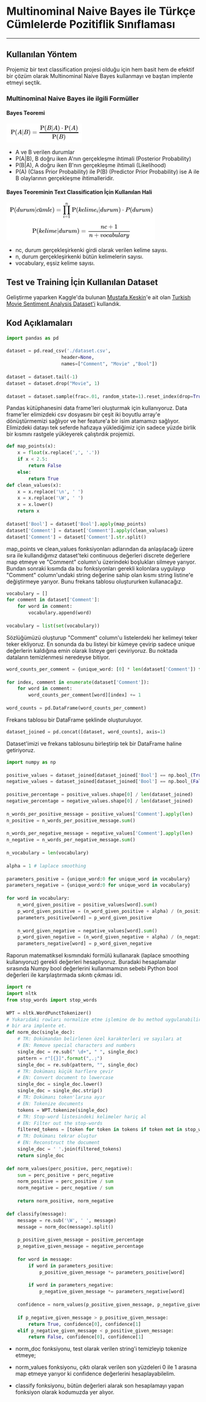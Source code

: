 # Multinominal Naive Bayes ile Türkçe Cümlelerde Pozitiflik Sınıflaması
---
## Kullanılan Yöntem
Projemiz bir text classification projesi olduğu için hem basit hem de efektif bir çözüm olarak Multinominal Naive Bayes kullanmayı ve baştan implente etmeyi seçtik.

### Multinominal Naive Bayes ile ilgili Formüller
#### Bayes Teoremi

![First formula](markdown_files/formul.png)

- A ve B verilen durumlar
- P(A|B), B doğru iken A'nın gerçekleşme ihtimali (Posterior Probability)
- P(B|A), A doğru iken B'nın gerçekleşme ihtimali (Likelihood)
- P(A) (Class Prior Probability) ile P(B) (Predictor Prior Probability) ise A ile B olaylarının gerçekleşme ihtimalleridir.

#### Bayes Teoreminin Text Classification İçin Kullanılan Hali

![Second formula](markdown_files/formul2.png)

- nc, durum gerçekleşirkenki girdi olarak verilen kelime sayısı.
- n, durum gerçekleşirkenki bütün kelimelerin sayısı.
- vocabulary, eşsiz kelime sayısı.

## Test ve Training İçin Kullanılan Dataset
Geliştirme yaparken Kaggle'da bulunan [Mustafa Keskin](https://github.com/mustfkeskin)'e ait olan [Turkish Movie Sentiment Analysis Dataset'i](https://www.kaggle.com/mustfkeskin/turkish-movie-sentiment-analysis-dataset) kullandık.

## Kod Açıklamaları
```python
import pandas as pd

dataset = pd.read_csv('./dataset.csv', 
                    header=None, 
                    names=["Comment", "Movie" ,"Bool"])

dataset = dataset.tail(-1)
dataset = dataset.drop("Movie", 1)

dataset = dataset.sample(frac=.01, random_state=1).reset_index(drop=True)
```
Pandas kütüphanesini data frame'leri oluşturmak için kullanıyoruz. Data frame'ler elimizdeki csv dosyasını bir çeşit iki boyutlu array'e dönüştürmemizi sağlıyor ve her feature'a bir isim atamamızı sağlıyor. Elimizdeki datayı tek seferde hafızaya yüklediğimiz için sadece yüzde birlik bir kısmını rastgele yükleyerek çalıştırdık projemizi.

```python
def map_points(x):
    x = float(x.replace(',', '.'))
    if x < 2.5:
        return False
    else:
        return True
def clean_values(x):
    x = x.replace('\n', ' ')
    x = x.replace('\W', ' ')
    x = x.lower()
    return x

dataset['Bool'] = dataset['Bool'].apply(map_points)
dataset['Comment'] = dataset['Comment'].apply(clean_values)
dataset['Comment'] = dataset['Comment'].str.split()
```
map_points ve clean_values fonksiyonları adlarından da anlaşılacağı üzere sıra ile kullandığımız dataset'teki continuous değerleri discrete değerlere map etmeye ve "Comment" column'u üzerindeki boşlukları silmeye yarıyor. Bundan sonraki kısımda da bu fonksiyonları gerekli kolonlara uygulayıp "Comment" column'undaki string değerine sahip olan kısmı string listine'e değiştirmeye yarıyor. Bunu frekans tablosu oluştururken kullanacağız.
```python
vocabulary = []
for comment in dataset['Comment']:
    for word in comment:
        vocabulary.append(word)

vocabulary = list(set(vocabulary))
```
Sözlüğümüzü oluşturup  "Comment" column'u listelerdeki her kelimeyi teker teker ekliyoruz. En sonunda da bu listeyi bir kümeye çevirip sadece unique değerlerin kaldığına emin olarak listeye geri çeviriyoruz. Bu noktada dataların temizlenmesi neredeyse bitiyor.
```python
word_counts_per_comment = {unique_word: [0] * len(dataset['Comment']) for unique_word in vocabulary}

for index, comment in enumerate(dataset['Comment']):
    for word in comment:
        word_counts_per_comment[word][index] += 1

word_counts = pd.DataFrame(word_counts_per_comment)
```
Frekans tablosu bir DataFrame şeklinde oluşturuluyor.
```python
dataset_joined = pd.concat([dataset, word_counts], axis=1)
```
Dataset'imizi ve frekans tablosunu birleştirip tek bir DataFrame haline getiriyoruz.
```python
import numpy as np

positive_values = dataset_joined[dataset_joined['Bool'] == np.bool_(True)]
negative_values = dataset_joined[dataset_joined['Bool'] == np.bool_(False)]

positive_percentage = positive_values.shape[0] / len(dataset_joined)
negative_percentage = negative_values.shape[0] / len(dataset_joined)

n_words_per_positive_message = positive_values['Comment'].apply(len)
n_positive = n_words_per_positive_message.sum()

n_words_per_negative_message = negative_values['Comment'].apply(len)
n_negative = n_words_per_negative_message.sum()

n_vocabulary = len(vocabulary)

alpha = 1 # laplace smoothing

parameters_positive = {unique_word:0 for unique_word in vocabulary}
parameters_negative = {unique_word:0 for unique_word in vocabulary}

for word in vocabulary:
    n_word_given_positive = positive_values[word].sum()
    p_word_given_positive = (n_word_given_positive + alpha) / (n_positive + alpha*n_vocabulary)
    parameters_positive[word] = p_word_given_positive

    n_word_given_negative = negative_values[word].sum()
    p_word_given_negative = (n_word_given_negative + alpha) / (n_negative + alpha*n_vocabulary)
    parameters_negative[word] = p_word_given_negative
```
Raporun matematiksel kısmındaki formülü kullanarak (laplace smoothing kullanıyoruz) gerekli değerleri hesaplıyoruz. Buradaki hesaplamalar sırasında Numpy bool değerlerini kullanmamızın sebebi Python bool değerleri ile karşılaştırmada sıkıntı çıkması idi.
```python
import re
import nltk
from stop_words import stop_words

WPT = nltk.WordPunctTokenizer()
# Yukarıdaki rowları normalize etme işlemine de bu method uygulanabilir
# bir ara implente et.
def norm_doc(single_doc):
    # TR: Dokümandan belirlenen özel karakterleri ve sayıları at
    # EN: Remove special characters and numbers
    single_doc = re.sub(" \d+", " ", single_doc)
    pattern = r"[{}]".format(",.;") 
    single_doc = re.sub(pattern, "", single_doc) 
    # TR: Dokümanı küçük harflere çevir
    # EN: Convert document to lowercase
    single_doc = single_doc.lower()
    single_doc = single_doc.strip()
    # TR: Dokümanı token'larına ayır
    # EN: Tokenize documents
    tokens = WPT.tokenize(single_doc)
    # TR: Stop-word listesindeki kelimeler hariç al
    # EN: Filter out the stop-words 
    filtered_tokens = [token for token in tokens if token not in stop_words]
    # TR: Dokümanı tekrar oluştur
    # EN: Reconstruct the document
    single_doc = ' '.join(filtered_tokens)
    return single_doc

def norm_values(perc_positive, perc_negative):
    sum = perc_positive + perc_negative
    norm_positive = perc_positive / sum
    norm_negative = perc_negative / sum
    
    return norm_positive, norm_negative

def classify(message):
    message = re.sub('\W', ' ', message)
    message = norm_doc(message).split()

    p_positive_given_message = positive_percentage
    p_negative_given_message = negative_percentage

    for word in message:
        if word in parameters_positive:
            p_positive_given_message *= parameters_positive[word]
            
        if word in parameters_negative:
            p_negative_given_message *= parameters_negative[word]
    
    confidence = norm_values(p_positive_given_message, p_negative_given_message)

    if p_negative_given_message > p_positive_given_message:
        return True, confidence[0], confidence[1]
    elif p_negative_given_message < p_positive_given_message:
        return False, confidence[0], confidence[1]
```
- norm_doc fonksiyonu, test olarak verilen string'i temizleyip tokenize etmeye;

- norm_values fonksiyonu, çıktı olarak verilen son yüzdeleri 0 ile 1 arasına map etmeye yarıyor ki confidence değerlerini hesaplayabilelim.
- classify fonksiyonu, bütün değerleri alarak son hesaplamayı yapan fonksiyon olarak kodumuzda yer alıyor.
